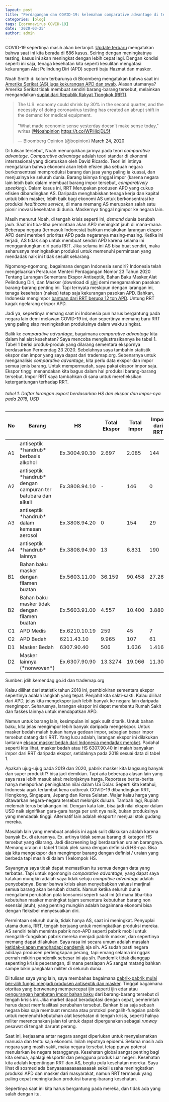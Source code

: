 ```yaml
---
layout: post
title: "Perdagangan dan COVID-19: kelemahan comparative advantage di tengah coronavirus?"
categories: [blog]
tags: [coronavirus COVID-19]
date: '2020-03-25'
author: admin
---
```


COVID-19 sepertinya masih akan berlanjut. [Update terbaru](https://www.worldometers.info/coronavirus/country/indonesia/) mengatakan bahwa saat ini kita berada di 686 kasus. Seiring dengan meningkatnya testing, kasus ini akan meningkat dengan lebih cepat lagi. Dengan kondisi seperti ini saja, tenaga kesehatan kita seperti kesulitan mengatasi kekurangan Alat Pelindung Diri (APD) seperti baju Hazmat dan masker.

Noah Smith di kolom terbarunya di Bloomberg mengatakan bahwa saat ini [Amerika Serikat (AS) juga kekurangan APD dan swab](https://www.bloomberg.com/opinion/articles/2020-03-24/offshoring-left-the-u-s-unprepared-for-coronavirus?cmpid%3D=socialflow-twitter-view&utm_campaign=socialflow-organic&utm_medium=social&utm_source=twitter&utm_content=view). Alasan utamanya? Amerika Serikat tidak membuat sendiri barang-barang tersebut, melainkan mengandalkan [suplai dari Republik Rakyat Tiongkok (RRT)](https://nymag.com/intelligencer/2020/03/distributors-are-racing-to-import-n95-masks-from-china.html).

<blockquote class="twitter-tweet"><p lang="en" dir="ltr">The U.S. economy could shrink by 30% in the second quarter, and the necessity of doing coronavirus testing has created an abrupt shift in the demand for medical equipment.<br><br>&quot;What made economic sense yesterday doesn’t make sense today,&quot; writes <a href="https://twitter.com/Noahpinion?ref_src=twsrc%5Etfw">@Noahpinion</a> <a href="https://t.co/WPHicjDL5f">https://t.co/WPHicjDL5f</a></p>&mdash; Bloomberg Opinion (@bopinion) <a href="https://twitter.com/bopinion/status/1242595083477794818?ref_src=twsrc%5Etfw">March 24, 2020</a></blockquote> <script async src="https://platform.twitter.com/widgets.js" charset="utf-8"></script>

Di tulisan tersebut, Noah menunjukkan jarinya pada teori *comparative advantage*. *Comparative advantage* adalah teori standar di ekonomi internasional yang dicetuskan oleh David Ricardo. Teori ini intinya mengatakan bahwa ekonomi akan lebih efisien jika sebuah negara berkonsentrasi memproduksi barang dan jasa yang paling ia kuasai, dan menjualnya ke seluruh dunia. Barang lainnya tinggal impor (karena negara lain lebih baik dalam membuat barang impor tersebut, *comparatively speaking*). Dalam kasus ini, RRT Merupakan produsen APD yang cukup efisien dibandingkan AS. Daripada menghabiskan tenaga kerja dan kapital untuk bikin masker, lebih baik bagi ekonomi AS untuk berkonsentrasi ke produksi *healthcare service*, di mana memang AS merupakan salah satu pionir inovasi kesehatan di dunia. Maskernya tinggal ngimpor ke negara lain.

Masih menurut Noah, di tengah krisis seperti ini, *demand* dunia berubah jauh. Saat ini tiba-tiba permintaan akan APD meningkat jauh di mana-mana. Beberapa negara (termasuk Indonesia) bahkan melakukan larangan ekspor APD demi memberi prioritas APD pada negaranya masing-masing. Ketika ini terjadi, AS tidak siap untuk membuat sendiri APD karena selama ini menggantungkan diri pada RRT. Jika selama ini AS bisa buat sendiri, maka seharusnya meningkatkan produksi untuk memenuhi permintaan yang mendadak naik ini tidak sesulit sekarang.

Ngomong-ngomong, bagaimana dengan Indonesia sendiri? Indonesia telah mengeluarkan Peraturan Menteri Perdagangan Nomor 23 Tahun 2020 Tentang Larangan Sementara Ekspor Antiseptik, Bahan Baku Masker,Alat Pelindung Diri, dan Masker (download di [sini](http://jdih.kemendag.go.id/peraturan/detail/1967/2) demi mengamankan pasokan barang-barang penting ini. Tapi ternyata meskipun dengan larangan ini, tenaga kesehatan (nakes) tetap saja kekurangan pasokan APD. Bahkan, Indonesia mengimpor [bantuan dari RRT berupa 12 ton APD](https://nasional.kompas.com/read/2020/03/23/16200731/8-ton-bantuan-alat-kesehatan-dari-china-tiba-di-indonesia). Untung RRT kagak ngelarang ekspor APD.

Jadi ya, sepertinya memang saat ini Indonesia pun harus bergantung pada negara lain demi melawan COVID-19 ini, dan sepertinya memang baru RRT yang paling siap meningkatkan produksinya dalam waktu singkat.

Balik ke *comparative advantage*, bagaimana *comparative advantage* kita dalam hal alat kesehatan? Saya mencoba mengilustrasikannya ke tabel 1. Tabel 1 berisi produk-produk yang dilarang sementara ekspornya berdasarkan Permendag 23 2020. Sebelahnya saya tambahin statistik ekspor dan impor yang saya dapat dari trademap.org. Sebenarnya untuk menganalisis *comparative advantage*, kita perlu data ekspor dan impor semua jenis barang. Untuk mempermudah, saya pakai ekspor impor saja. Ekspor tinggi menandakan kita bagus dalam hal produksi barang-barang tersebut. Impor RRT saya tambahkan di sana untuk merefleksikan ketergantungan terhadap RRT.

###### tabel 1. Daftar larangan export berdasarkan HS dan ekspor dan impor-nya pada 2018, USD
<table>
<thead>
<tr>
  <th>No</th>
  <th>Barang</th>
  <th>HS</th>
  <th>Total Ekspor</th>
  <th>Total Impor</th>
  <th>Impor dari RRT</th>
  <th>Impor dari RRT (%)</th>
</tr>
</thead>
<tbody>
<tr>
  <td>A1</td>
  <td>antiseptik *handrub* berbasis alkohol</td>
  <td>Ex.3004.90.30</td>
  <td>2.697</td>
  <td>2.085</td>
  <td>144</td>
  <td>6,91</td>
</tr>
<tr>
  <td>A2</td>
  <td>antiseptik *handrub* dengan campuran ter batubara dan alkali</td>
  <td>Ex.3808.94.10</td>
  <td>-</td>
  <td>146</td>
  <td>0</td>
  <td>0</td>
</tr>
<tr>
  <td>A3</td>
  <td>antiseptik *handrub* dalam kemasan aerosol</td>
  <td>Ex.3808.94.20</td>
  <td>0</td>
  <td>154</td>
  <td>29</td>
  <td>18,83</td>
</tr>
<tr>
  <td>A4</td>
  <td>antiseptik *handrub* lainnya</td>
  <td>Ex.3808.94.90</td>
  <td>13</td>
  <td>6.831</td>
  <td>190</td>
  <td>2,78</td>
</tr>
<tr>
  <td>B1</td>
  <td>Bahan baku masker dengan filamen buatan</td>
  <td>Ex.5603.11.00</td>
  <td>36.159</td>
  <td>90.458</td>
  <td>27.262</td>
  <td>30,14</td>
</tr>
<tr>
  <td>B2</td>
  <td>Bahan baku masker tidak dengan filamen buatan</td>
  <td>Ex.5603.91.00</td>
  <td>4.557</td>
  <td>10.400</td>
  <td>3.880</td>
  <td>37,31</td>
</tr>
<tr>
  <td>C1</td>
  <td>APD Medis</td>
  <td>Ex.6210.10.19</td>
  <td>259</td>
  <td>45</td>
  <td>7</td>
  <td>15,55</td>
</tr>
<tr>
  <td>C2</td>
  <td>APD Bedah</td>
  <td>6211.43.10</td>
  <td>9.965</td>
  <td>107</td>
  <td>61</td>
  <td>57</td>
</tr>
<tr>
  <td>D1</td>
  <td>Masker Bedah</td>
  <td>6307.90.40</td>
  <td>506</td>
  <td>1.636</td>
  <td>1.416</td>
  <td>86,55</td>
</tr>
<tr>
  <td>D2</td>
  <td>Masker lainnya (*nonwoven*)</td>
  <td>Ex.6307.90.90</td>
  <td>13.3274</td>
  <td>19.066</td>
  <td>11.306</td>
  <td>59,3</td>
</tr>

</tbody>
</table>
Sumber: jdih.kemendag.go.id dan trademap.org

Kalau dilihat dari statistik tahun 2018 ini, pemblokiran sementara ekspor sepertinya adalah langkah yang tepat. Penjahit kita sakti-sakti. Kalau dilihat dari APD, jelas kita mengekspor jauh lebih banyak ke negara lain daripada mengimpor. Seharusnya, larangan ekspor ini dapat membantu Rumah Sakit dan faskes lainnya untuk mendapatkan APD.

Namun untuk barang lain, kesimpulan ini agak sulit ditarik. Untuk bahan baku, kita jelas mengimpor lebih banyak daripada mengekspor. Untuk masker bedah malah bukan hanya gedean impor, sebagian besar impor tersebut datang dari RRT. Yang lucu adalah, larangan ekspor ini dilakukan lantaran [ekspor masker bedah dari Indonesia mendadak meroket](https://m.detik.com/finance/berita-ekonomi-bisnis/d-4948329/ri-sempat-ekspor-masker-terbesar-ke-china). Padahal seperti kita lihat, masker bedah atau HS 6307.90.40 ini malah banyakan impor dari RRT daripada ekspor, setidaknya pada 2018 sesuai data di tabel 1.

Apakah ujug-ujug pada 2019 dan 2020, pabrik masker kita langsung banyak dan super produktif? bisa jadi demikian. Tapi ada beberapa alasan lain yang saya rasa lebih masuk akal: melonjaknya harga. Reportase berita-berita hanya melaporkan peningkatan nilai dalam US Dolar. Seperti kita ketahui, Indonesia agak terlambat kena outbreak COVID-19 dibandingkan RRT, Hongkong, Singapura, Jepang dan Korea Selatan. Wajar kalau harga yang ditawarkan negara-negara tersebut melonjak duluan. Tambah lagi, Rupiah melemah terus belakangan ini. Dengan kata lain, bisa jadi nilai ekspor dalam USD naik signifikan gara-gara harga per unit nya naik, bukan produksinya yang mendadak tinggi. Alternatif lain adalah eksportir menjual stok gudang mereka.

Masalah lain yang membuat analisis ini agak sulit dilakukan adalah karena banyak Ex. di aturannya. Ex. artinya tidak semua barang di kategori HS tersebut yang dilarang. Jadi discreening lagi berdasarkan uraian barangnya. Memang uraian di tabel 1 tidak plek sama dengan definisi di HS-nya. Bisa aja kita mengekspor dan mengimpor barang dengan definisi / uraian yang berbeda tapi masih di dalam 1 kelompok HS.

Sayangnya saya tidak dapat memastikan itu semua dengan data yang terbatas. Tapi untuk ngomongin *comparative advantage*, yang dapat saya katakan mungkin adalah saya tidak setuju *compative advantage* adalah penyebabnya. Benar bahwa krisis akan menyebabkan valuasi marjinal semua barang akan berubah drastis. Namun ketika seluruh dunia mengalami perubahan pola konsumsi seperti saat ini (di mana tiba-tiba kebutuhan masker meningkat tajam sementara kebutuhan barang non esensial jatuh), yang penting mungkin adalah bagaimana ekonomi bisa dengan fleksibel menyesuaikan diri.

Permintaan seluruh dunia, tidak hanya AS, saat ini meningkat. Penyuplai utama dunia, RRT, tengah berjuang untuk meningkatkan produksi mereka. AS sendiri telah meminta pabrik non-APD seperti pabrik mobil untuk mengalih-fungsikan pabrik mereka menjadi pabrik masker, dan sepertinya memang dapat dilakukan. Saya rasa ini secara umum adalah masalah [ketidak-siapan menghadapi pandemik](https://www.nytimes.com/2020/03/25/opinion/coronavirus-face-mask.html#click=https://t.co/sxGw1j9GKU) aja sih. AS sudah pasti negara adidaya produsen perlengkapan perang, tapi emang selama ini nggak pernah mikirin pandemik sebesar ini aja sih. Pandemik tidak dianggap sepenting krisis peperangan, di mana persiapan AS sangat matang bahkan sampe bikin pangkalan militer di seluruh dunia.

Di tulisan saya yang lain, saya membahas bagaimana [pabrik-pabrik mulai ber-alih fungsi menjadi produsen antiseptik dan masker](imedkrisna.github.io/covin/). Tinggal bagaimana otoritas yang berwenang mempercepat ijin seperti ijin edar atau [pengurangan hambatan impor bahan baku](https://katadata.co.id/berita/2020/03/23/produksi-masker-dan-apd-lokal-terganjal-bea-masuk-bahan-baku) dari barang-barang tersebut di tengah krisis ini. Jika market dapat beradaptasi dengan cepat, pemerintah harus dapat memfasilitasi perubahan tersebut. Bahkan bisa saja sebuah negara bisa saja membuat rencana atau protokol pengalih-fungsian pabrik untuk memenuhi kebutuhan alat kesehatan di tengah krisis, seperti halnya militer merencanakan jalan tol untuk dapat dipergunakan sebagai *runway* pesawat di tengah darurat perang.

Saat ini, kerjasama antar negara sangat diperlukan untuk menyelamatkan manusia dan tentu saja ekonomi. Inilah repotnya epidemi. Selama masih ada negara yang masih sakit, maka negara tersebut tetap punya potensi menularkan ke negara tetangganya. Kesehatan global sangat penting bagi kita semua, apalagi eksportir dan pengguna produk luar negeri. Kesehatan kita adalah kepentingan RRT dan AS, begitu pula kesehatan mereka. Saya lihat di sosmed ada banyaaaaaaaaaaaaaaak sekali usaha meningkatkan produksi APD dan masker dari masyarakat, namun RRT termasuk yang paling cepat meningkatkan produksi barang-barang kesehatan. 

Sepertinya saat ini kita harus bergantung pada mereka, dan tidak ada yang salah dengan itu.
